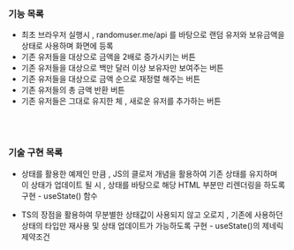 ### 기능 목록
- 최초 브라우저 실행시 , randomuser.me/api 를 바탕으로  랜덤 유저와 보유금액을 상태로 사용하며 화면에 등록
- 기존 유저들을 대상으로 금액을 2배로 증가시키는 버튼
- 기존 유저들을 대상으로 백만 달러 이상 보유자만 보여주는 버튼
- 기존 유저들을 대상으로 금액 순으로 재정렬 해주는 버튼
- 기존 유저들의 총 금액 반환 버튼
- 기존 유저들은 그대로 유지한 체 , 새로운 유저를 추가하는 버튼

<br>
<br>

### 기술 구현 목록
- 상태를 활용한 예제인 만큼 , JS의 클로저 개념을 활용하여 기존 상태를 유지하며 이 상태가 업데이트 될 시 , 상태를 바탕으로 해당 HTML 부분만 리렌더링을 하도록 구현 - useState() 함수

- TS의 장점을 활용하여 무분별한 상태값이 사용되지 않고 오로지 , 기존에 사용하던 상태의 타입만 재사용 및 상태 업데이트가 가능하도록 구현 - useState()의 제네릭 제약조건